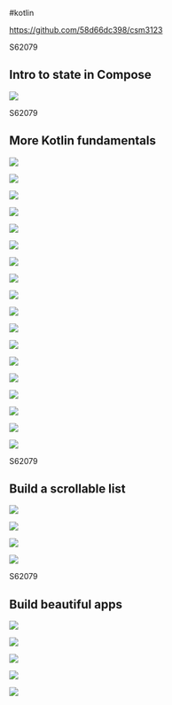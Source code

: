 #kotlin

https://github.com/58d66dc398/csm3123

<div style="page-break-before: always">S62079</div>

## Intro to state in Compose

![](20231122182401.png)

<div style="page-break-before: always">S62079</div>

## More Kotlin fundamentals

![](20231122183851.png)

![](20231122184458.png)

![](20231122185030.png)

![](20231122185838.png)

![](20231122190434.png)

![](20231122190740.png)

![](20231122191557.png)

![](20231122192106.png)

![](20231122220437.png)

![](20231122221005.png)

![](20231122222038.png)

![](20231122222257.png)

![](20231122222811.png)

![](20231122223225.png)

![](20231122224029.png)

![](20231122223929.png)

![](20231122224302.png)

![](20231122230042.png)

<div style="page-break-before: always">S62079</div>

## Build a scrollable list

![](20231122232634.png)

![](20231122233125.png)

![](20231122233650.png)

![](20231122230744.png)

<div style="page-break-before: always">S62079</div>

## Build beautiful apps

![](20231122234303.png)

![](20231122234705.png)

![](20231122235557.png)

![](20231123014001.png)

![](20231122231218.png)